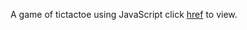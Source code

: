 A game of tictactoe using JavaScript
click <a href="https://feyikemii.github.io/tic-tac-toe/">href</a> to view.
